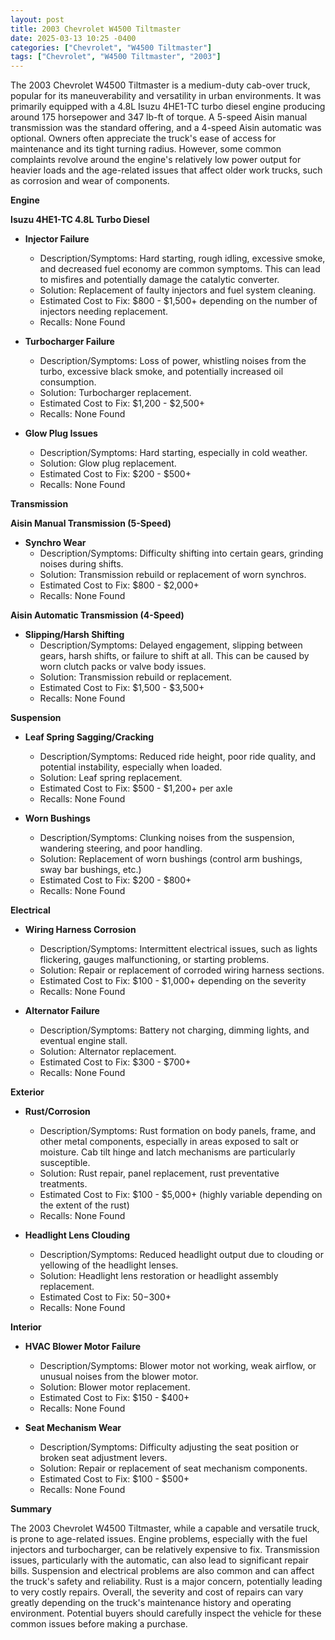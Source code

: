 ```yaml
---
layout: post
title: 2003 Chevrolet W4500 Tiltmaster
date: 2025-03-13 10:25 -0400
categories: ["Chevrolet", "W4500 Tiltmaster"]
tags: ["Chevrolet", "W4500 Tiltmaster", "2003"]
---
```

The 2003 Chevrolet W4500 Tiltmaster is a medium-duty cab-over truck, popular for its maneuverability and versatility in urban environments. It was primarily equipped with a 4.8L Isuzu 4HE1-TC turbo diesel engine producing around 175 horsepower and 347 lb-ft of torque. A 5-speed Aisin manual transmission was the standard offering, and a 4-speed Aisin automatic was optional. Owners often appreciate the truck's ease of access for maintenance and its tight turning radius. However, some common complaints revolve around the engine's relatively low power output for heavier loads and the age-related issues that affect older work trucks, such as corrosion and wear of components.

**Engine**

**Isuzu 4HE1-TC 4.8L Turbo Diesel**

*   **Injector Failure**
    *   Description/Symptoms: Hard starting, rough idling, excessive smoke, and decreased fuel economy are common symptoms. This can lead to misfires and potentially damage the catalytic converter.
    *   Solution: Replacement of faulty injectors and fuel system cleaning.
    *   Estimated Cost to Fix: $800 - $1,500+ depending on the number of injectors needing replacement.
    *   Recalls: None Found

*   **Turbocharger Failure**
    *   Description/Symptoms: Loss of power, whistling noises from the turbo, excessive black smoke, and potentially increased oil consumption.
    *   Solution: Turbocharger replacement.
    *   Estimated Cost to Fix: $1,200 - $2,500+
    *   Recalls: None Found

*   **Glow Plug Issues**
    *   Description/Symptoms: Hard starting, especially in cold weather.
    *   Solution: Glow plug replacement.
    *   Estimated Cost to Fix: $200 - $500+
    *   Recalls: None Found

**Transmission**

**Aisin Manual Transmission (5-Speed)**

*   **Synchro Wear**
    *   Description/Symptoms: Difficulty shifting into certain gears, grinding noises during shifts.
    *   Solution: Transmission rebuild or replacement of worn synchros.
    *   Estimated Cost to Fix: $800 - $2,000+
    *   Recalls: None Found

**Aisin Automatic Transmission (4-Speed)**

*   **Slipping/Harsh Shifting**
    *   Description/Symptoms: Delayed engagement, slipping between gears, harsh shifts, or failure to shift at all. This can be caused by worn clutch packs or valve body issues.
    *   Solution: Transmission rebuild or replacement.
    *   Estimated Cost to Fix: $1,500 - $3,500+
    *   Recalls: None Found

**Suspension**

*   **Leaf Spring Sagging/Cracking**
    *   Description/Symptoms: Reduced ride height, poor ride quality, and potential instability, especially when loaded.
    *   Solution: Leaf spring replacement.
    *   Estimated Cost to Fix: $500 - $1,200+ per axle
    *   Recalls: None Found

*   **Worn Bushings**
    *   Description/Symptoms: Clunking noises from the suspension, wandering steering, and poor handling.
    *   Solution: Replacement of worn bushings (control arm bushings, sway bar bushings, etc.)
    *   Estimated Cost to Fix: $200 - $800+
    *   Recalls: None Found

**Electrical**

*   **Wiring Harness Corrosion**
    *   Description/Symptoms: Intermittent electrical issues, such as lights flickering, gauges malfunctioning, or starting problems.
    *   Solution: Repair or replacement of corroded wiring harness sections.
    *   Estimated Cost to Fix: $100 - $1,000+ depending on the severity
    *   Recalls: None Found

*   **Alternator Failure**
    *   Description/Symptoms: Battery not charging, dimming lights, and eventual engine stall.
    *   Solution: Alternator replacement.
    *   Estimated Cost to Fix: $300 - $700+
    *   Recalls: None Found

**Exterior**

*   **Rust/Corrosion**
    *   Description/Symptoms: Rust formation on body panels, frame, and other metal components, especially in areas exposed to salt or moisture. Cab tilt hinge and latch mechanisms are particularly susceptible.
    *   Solution: Rust repair, panel replacement, rust preventative treatments.
    *   Estimated Cost to Fix: $100 - $5,000+ (highly variable depending on the extent of the rust)
    *   Recalls: None Found

*   **Headlight Lens Clouding**
    *   Description/Symptoms: Reduced headlight output due to clouding or yellowing of the headlight lenses.
    *   Solution: Headlight lens restoration or headlight assembly replacement.
    *   Estimated Cost to Fix: $50-$300+
    *   Recalls: None Found

**Interior**

*   **HVAC Blower Motor Failure**
    *   Description/Symptoms: Blower motor not working, weak airflow, or unusual noises from the blower motor.
    *   Solution: Blower motor replacement.
    *   Estimated Cost to Fix: $150 - $400+
    *   Recalls: None Found

*   **Seat Mechanism Wear**
    *   Description/Symptoms: Difficulty adjusting the seat position or broken seat adjustment levers.
    *   Solution: Repair or replacement of seat mechanism components.
    *   Estimated Cost to Fix: $100 - $500+
    *   Recalls: None Found

**Summary**

The 2003 Chevrolet W4500 Tiltmaster, while a capable and versatile truck, is prone to age-related issues. Engine problems, especially with the fuel injectors and turbocharger, can be relatively expensive to fix. Transmission issues, particularly with the automatic, can also lead to significant repair bills. Suspension and electrical problems are also common and can affect the truck's safety and reliability. Rust is a major concern, potentially leading to very costly repairs. Overall, the severity and cost of repairs can vary greatly depending on the truck's maintenance history and operating environment. Potential buyers should carefully inspect the vehicle for these common issues before making a purchase.

